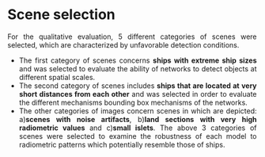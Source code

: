 # Scene selection

<div align="justify">

For the qualitative evaluation, 5 different categories of scenes were selected, which are characterized by unfavorable detection conditions.
* The first category of scenes concerns **ships with extreme ship sizes** and was selected to evaluate the ability of networks to detect objects at different spatial scales.
* The second category of scenes includes **ships that are located at very short distances from each other** and was selected in order to evaluate the different mechanisms bounding box mechanisms of the networks.
* The other categories of images concern scenes in which are depicted: a)**scenes with noise artifacts**, b)**land sections with very high radiometric values** and c)**small islets**. The above 3 categories of scenes were selected to examine the robustness of each model to radiometric patterns which potentially resemble those of ships.

</div align="justify">
